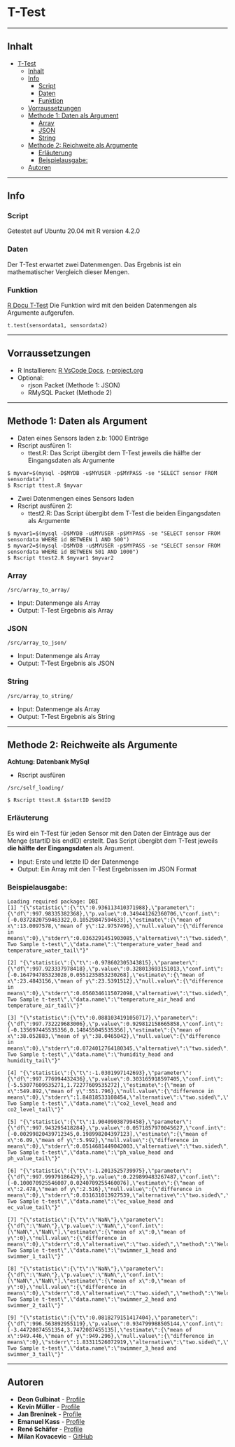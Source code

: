 # T-Test
****
## Inhalt
- [T-Test](#t-test)
  - [Inhalt](#inhalt)
  - [Info](#info)
    - [Script](#script)
    - [Daten](#daten)
    - [Funktion](#funktion)
  - [Vorraussetzungen](#vorraussetzungen)
  - [Methode 1: Daten als Argument](#methode-1-daten-als-argument)
    - [Array](#array)
    - [JSON](#json)
    - [String](#string)
  - [Methode 2: Reichweite als Argumente](#methode-2-reichweite-als-argumente)
    - [Erläuterung](#erläuterung)
    - [Beispielausgabe:](#beispielausgabe)
  - [Autoren](#autoren)
****
## Info
### Script
Getestet auf Ubuntu 20.04 mit R version 4.2.0
### Daten
Der T-Test erwartet zwei Datenmengen. Das Ergebnis ist ein mathematischer Vergleich dieser Mengen.
### Funktion
  [R Docu T-Test](https://www.rdocumentation.org/packages/stats/versions/3.6.2/topics/t.test)
  Die Funktion wird mit den beiden Datenmengen als Argumente aufgerufen.
  ```
  t.test(sensordata1, sensordata2)
  ```  
****
## Vorraussetzungen
- R Installieren: [R VsCode Docs](https://code.visualstudio.com/docs/languages/r), [r-project.org](https://cloud.r-project.org/)
- Optional:
  - rjson Packet (Methode 1: JSON)
  - RMySQL Packet (Methode 2)
****
## Methode 1: Daten als Argument
- Daten eines Sensors laden z.b: 1000 Einträge
- Rscript ausfüren 1:
  - ttest.R: Das Script übergibt dem T-Test jeweils die hälfte der Eingangsdaten als Argumente
```
$ myvar=$(mysql -D$MYDB -u$MYUSER -p$MYPASS -se "SELECT sensor FROM sensordata")
$ Rscript ttest.R $myvar
```
- Zwei Datenmengen eines Sensors laden
- Rscript ausfüren 2:
  - ttest2.R: Das Script übergibt dem T-Test die beiden Eingangsdaten als Argumente
```
$ myvar1=$(mysql -D$MYDB -u$MYUSER -p$MYPASS -se "SELECT sensor FROM sensordata WHERE id BETWEEN 1 AND 500")
$ myvar2=$(mysql -D$MYDB -u$MYUSER -p$MYPASS -se "SELECT sensor FROM sensordata WHERE id BETWEEN 501 AND 1000")
$ Rscript ttest2.R $myvar1 $myvar2
```

### Array 
```
/src/array_to_array/
```
- Input: Datenmenge als Array
- Output: T-Test Ergebnis als Array
### JSON
```
/src/array_to_json/
```
- Input: Datenmenge als Array
- Output: T-Test Ergebnis als JSON
### String
```
/src/array_to_string/
```
- Input: Datenmenge als Array
- Output: T-Test Ergebnis als String
****
## Methode 2: Reichweite als Argumente
**Achtung: Datenbank MySql**
- Rscript ausfüren
```
/src/self_loading/

$ Rscript ttest.R $startID $endID
```
### Erläuterung
Es wird ein T-Test für jeden Sensor mit den Daten der Einträge aus der Menge (startID bis endID) erstellt.
  Das Script übergibt dem T-Test jeweils **die hälfte der Eingangsdaten** als Argument.
- Input: Erste und letzte ID der Datenmenge
- Output: Ein Array mit den T-Test Ergebnissen im JSON Format



### Beispielausgabe:
```
Loading required package: DBI
[1] "{\"statistic\":{\"t\":0.936113410371988},\"parameter\":{\"df\":997.98335382368},\"p.value\":0.349441262360706,\"conf.int\":[-0.0372820759463322,0.10529847594633],\"estimate\":{\"mean of x\":13.0097578,\"mean of y\":12.9757496},\"null.value\":{\"difference in means\":0},\"stderr\":0.0363291451903085,\"alternative\":\"two.sided\",\"method\":\"Welch Two Sample t-test\",\"data.name\":\"temperature_water_head and temperature_water_tail\"}"

[2] "{\"statistic\":{\"t\":-0.978602305343815},\"parameter\":{\"df\":997.923337978418},\"p.value\":0.328013693151013,\"conf.int\":[-0.164794785323028,0.0551235853230268],\"estimate\":{\"mean of x\":23.4843156,\"mean of y\":23.5391512},\"null.value\":{\"difference in means\":0},\"stderr\":0.0560346115072098,\"alternative\":\"two.sided\",\"method\":\"Welch Two Sample t-test\",\"data.name\":\"temperature_air_head and temperature_air_tail\"}"

[3] "{\"statistic\":{\"t\":0.0881034191050717},\"parameter\":{\"df\":997.732229683006},\"p.value\":0.929812158665858,\"conf.int\":[-0.135697445535356,0.148455045535356],\"estimate\":{\"mean of x\":38.052883,\"mean of y\":38.0465042},\"null.value\":{\"difference in means\":0},\"stderr\":0.0724012764180345,\"alternative\":\"two.sided\",\"method\":\"Welch Two Sample t-test\",\"data.name\":\"humidity_head and humidity_tail\"}"

[4] "{\"statistic\":{\"t\":-1.0301997142693},\"parameter\":{\"df\":997.776994432436},\"p.value\":0.303165918597405,\"conf.int\":[-5.53077609535271,1.72277609535272],\"estimate\":{\"mean of x\":549.892,\"mean of y\":551.796},\"null.value\":{\"difference in means\":0},\"stderr\":1.84818533108454,\"alternative\":\"two.sided\",\"method\":\"Welch Two Sample t-test\",\"data.name\":\"co2_level_head and co2_level_tail\"}"

[5] "{\"statistic\":{\"t\":1.90409038799458},\"parameter\":{\"df\":997.943295418284},\"p.value\":0.0571857970045627,\"conf.int\":[-0.00299820439712345,0.198998204397123],\"estimate\":{\"mean of x\":6.09,\"mean of y\":5.992},\"null.value\":{\"difference in means\":0},\"stderr\":0.0514681449042003,\"alternative\":\"two.sided\",\"method\":\"Welch Two Sample t-test\",\"data.name\":\"ph_value_head and ph_value_tail\"}"

[6] "{\"statistic\":{\"t\":-1.2013525739975},\"parameter\":{\"df\":997.99979186429},\"p.value\":0.229899483267487,\"conf.int\":[-0.100070925546007,0.0240709255460076],\"estimate\":{\"mean of x\":2.478,\"mean of y\":2.516},\"null.value\":{\"difference in means\":0},\"stderr\":0.031631013927539,\"alternative\":\"two.sided\",\"method\":\"Welch Two Sample t-test\",\"data.name\":\"ec_value_head and ec_value_tail\"}"

[7] "{\"statistic\":{\"t\":\"NaN\"},\"parameter\":{\"df\":\"NaN\"},\"p.value\":\"NaN\",\"conf.int\":[\"NaN\",\"NaN\"],\"estimate\":{\"mean of x\":0,\"mean of y\":0},\"null.value\":{\"difference in means\":0},\"stderr\":0,\"alternative\":\"two.sided\",\"method\":\"Welch Two Sample t-test\",\"data.name\":\"swimmer_1_head and swimmer_1_tail\"}"

[8] "{\"statistic\":{\"t\":\"NaN\"},\"parameter\":{\"df\":\"NaN\"},\"p.value\":\"NaN\",\"conf.int\":[\"NaN\",\"NaN\"],\"estimate\":{\"mean of x\":0,\"mean of y\":0},\"null.value\":{\"difference in means\":0},\"stderr\":0,\"alternative\":\"two.sided\",\"method\":\"Welch Two Sample t-test\",\"data.name\":\"swimmer_2_head and swimmer_2_tail\"}"

[9] "{\"statistic\":{\"t\":0.0818279151417404},\"parameter\":{\"df\":996.563892955119},\"p.value\":0.934799988505144,\"conf.int\":[-3.44720874551354,3.7472087455135],\"estimate\":{\"mean of x\":949.446,\"mean of y\":949.296},\"null.value\":{\"difference in means\":0},\"stderr\":1.83311526072919,\"alternative\":\"two.sided\",\"method\":\"Welch Two Sample t-test\",\"data.name\":\"swimmer_3_head and swimmer_3_tail\"}"
```
****
## Autoren
* **Deon Gulbinat** - [Profile]()
* **Kevin Müller** - [Profile]()
* **Jan Breninek** - [Profile]()
* **Emanuel Kass** - [Profile]()
* **René Schäfer** - [Profile]()
* **Milan Kovacevic** - [GitHub](https://github.com/miko41)